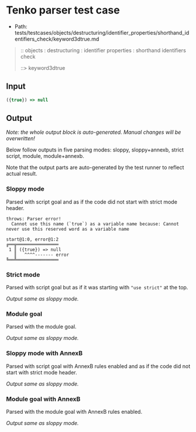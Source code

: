# Tenko parser test case

- Path: tests/testcases/objects/destructuring/identifier_properties/shorthand_identifiers_check/keyword3dtrue.md

> :: objects : destructuring : identifier properties : shorthand identifiers check
>
> ::> keyword3dtrue

## Input

`````js
({true}) => null
`````

## Output

_Note: the whole output block is auto-generated. Manual changes will be overwritten!_

Below follow outputs in five parsing modes: sloppy, sloppy+annexb, strict script, module, module+annexb.

Note that the output parts are auto-generated by the test runner to reflect actual result.

### Sloppy mode

Parsed with script goal and as if the code did not start with strict mode header.

`````
throws: Parser error!
  Cannot use this name (`true`) as a variable name because: Cannot never use this reserved word as a variable name

start@1:0, error@1:2
╔══╦════════════════
 1 ║ ({true}) => null
   ║   ^^^^------- error
╚══╩════════════════

`````

### Strict mode

Parsed with script goal but as if it was starting with `"use strict"` at the top.

_Output same as sloppy mode._

### Module goal

Parsed with the module goal.

_Output same as sloppy mode._

### Sloppy mode with AnnexB

Parsed with script goal with AnnexB rules enabled and as if the code did not start with strict mode header.

_Output same as sloppy mode._

### Module goal with AnnexB

Parsed with the module goal with AnnexB rules enabled.

_Output same as sloppy mode._
